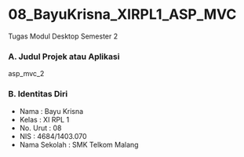# 08_BayuKrisna_XIRPL1_ASP_MVC
Tugas Modul Desktop Semester 2

### A. Judul Projek atau Aplikasi
asp_mvc_2

### B. Identitas Diri
- Nama          : Bayu Krisna
- Kelas         : XI RPL 1
- No. Urut      : 08
- NIS           : 4684/1403.070
- Nama Sekolah  : SMK Telkom Malang
